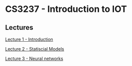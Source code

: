 
# CS3237 - Introduction to IOT

## Lectures
[Lecture 1 - Introduction]({{site.baseurl}}/2020-08-12-cs3237-lecture-1-introduction/)

[Lecture 2 - Statiscial Models]({{site.baseurl}}/2020-08-19-cs3237-lecture-2-statistical-methods/)

[Lecture 3 - Neural networks]({{site.baseurl}}/2020-08-26-cs3237-lecture-3-neural-networks)